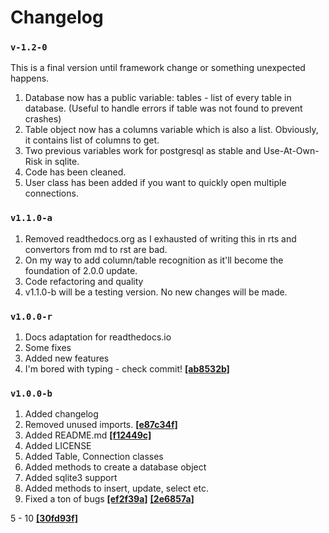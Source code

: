 # Changelog
### `v-1.2-0`
This is a final version until framework change or something unexpected happens.
1. Database now has a public variable: tables - list of every table in database.
(Useful to handle errors if table was not found to prevent crashes)
2. Table object now has a columns variable which is also a list. Obviously, it contains list of 
columns to get.
3. Two previous variables work for postgresql as stable and Use-At-Own-Risk in sqlite.
4. Code has been cleaned.
5. User class has been added if you want to quickly open multiple connections.


### `v1.1.0-a`

1. Removed readthedocs.org as I exhausted of writing this in rts and convertors from md to rst are bad.
2. On my way to add column/table recognition as it'll become the foundation of 2.0.0 update.
3. Code refactoring and quality
4. v1.1.0-b will be a testing version. No new changes will be made.

### `v1.0.0-r`

1. Docs adaptation for readthedocs.io
2. Some fixes
3. Added new features
4. I\'m bored with typing - check commit! **[[ab8532b]](https://github.com/SOLIDusr/requesto-py/commit/ab8532bb9c4a0ed883dcab75b7459e788634c4a1)**


### `v1.0.0-b`

1. Added changelog
2. Removed unused imports. **[[e87c34f]](https://github.com/SOLIDusr/requesto-py/commit/e87c34feec0d97c900b6f7eb91bec1b2381f98d6)**
3. Added README.md **[[f12449c]](https://github.com/SOLIDusr/requesto-py/commit/f12449cfca324f22c45d170b102ddf0e27e0a4b8)**
4. Added LICENSE
5. Added Table, Connection classes
6. Added methods to create a database object
7. Added sqlite3 support
8. Added methods to insert, update, select etc.
9. Fixed a ton of bugs **[[ef2f39a]](https://github.com/SOLIDusr/requesto-py/commit/ef2f39ac291e05aad86634fb46d52c60656fd533)**
**[[2e6857a]](https://github.com/SOLIDusr/requesto-py/commit/2e6857a85f3c778b7e63ef3c2cf6829e79e83a59)**

5 - 10 **[[30fd93f]](https://github.com/SOLIDusr/requesto-py/commit/30fd93fc4985041cc1be0b60f940368a8edf566c)**
